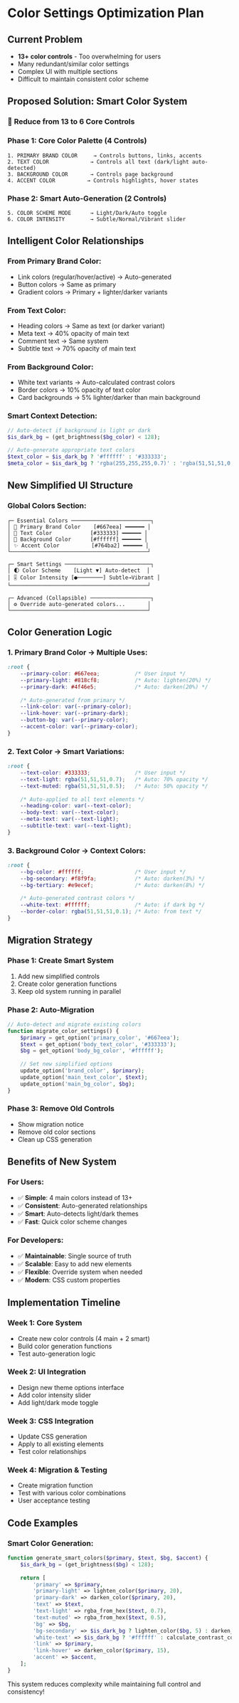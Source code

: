# Color Settings Optimization Plan

## Current Problem
- **13+ color controls** - Too overwhelming for users
- Many redundant/similar color settings
- Complex UI with multiple sections
- Difficult to maintain consistent color scheme

## Proposed Solution: **Smart Color System**

### 🎯 **Reduce from 13 to 6 Core Controls**

### **Phase 1: Core Color Palette (4 Controls)**
```
1. PRIMARY BRAND COLOR     → Controls buttons, links, accents
2. TEXT COLOR             → Controls all text (dark/light auto-detected)  
3. BACKGROUND COLOR       → Controls page background
4. ACCENT COLOR          → Controls highlights, hover states
```

### **Phase 2: Smart Auto-Generation (2 Controls)**
```
5. COLOR SCHEME MODE      → Light/Dark/Auto toggle
6. COLOR INTENSITY        → Subtle/Normal/Vibrant slider
```

## **Intelligent Color Relationships**

### **From Primary Brand Color:**
- Link colors (regular/hover/active) → Auto-generated
- Button colors → Same as primary
- Gradient colors → Primary + lighter/darker variants

### **From Text Color:**
- Heading colors → Same as text (or darker variant)
- Meta text → 40% opacity of main text
- Comment text → Same system
- Subtitle text → 70% opacity of main text

### **From Background Color:**
- White text variants → Auto-calculated contrast colors
- Border colors → 10% opacity of text color
- Card backgrounds → 5% lighter/darker than main background

### **Smart Context Detection:**
```php
// Auto-detect if background is light or dark
$is_dark_bg = (get_brightness($bg_color) < 128);

// Auto-generate appropriate text colors
$text_color = $is_dark_bg ? '#ffffff' : '#333333';
$meta_color = $is_dark_bg ? 'rgba(255,255,255,0.7)' : 'rgba(51,51,51,0.7)';
```

## **New Simplified UI Structure**

### **Global Colors Section:**
```
┌─ Essential Colors ─────────────────────────┐
│ 🎨 Primary Brand Color    [#667eea] ━━━━━━ │
│ 📝 Text Color            [#333333] ━━━━━━ │
│ 🎪 Background Color      [#ffffff] ━━━━━━ │
│ ✨ Accent Color          [#764ba2] ━━━━━━ │
└───────────────────────────────────────────┘

┌─ Smart Settings ───────────────────────────┐
│ 🌓 Color Scheme    [Light ▼] Auto-detect  │
│ 🎚️ Color Intensity [●────────] Subtle→Vibrant │  
└───────────────────────────────────────────┘

┌─ Advanced (Collapsible) ───────────────────┐
│ ⚙️ Override auto-generated colors...       │
└───────────────────────────────────────────┘
```

## **Color Generation Logic**

### **1. Primary Brand Color → Multiple Uses:**
```css
:root {
    --primary-color: #667eea;           /* User input */
    --primary-light: #818cf8;           /* Auto: lighten(20%) */
    --primary-dark: #4f46e5;            /* Auto: darken(20%) */
    
    /* Auto-generated from primary */
    --link-color: var(--primary-color);
    --link-hover: var(--primary-dark);
    --button-bg: var(--primary-color);
    --accent-color: var(--primary-color);
}
```

### **2. Text Color → Smart Variations:**
```css
:root {
    --text-color: #333333;              /* User input */
    --text-light: rgba(51,51,51,0.7);   /* Auto: 70% opacity */
    --text-muted: rgba(51,51,51,0.5);   /* Auto: 50% opacity */
    
    /* Auto-applied to all text elements */
    --heading-color: var(--text-color);
    --body-text: var(--text-color);
    --meta-text: var(--text-light);
    --subtitle-text: var(--text-light);
}
```

### **3. Background Color → Context Colors:**
```css
:root {
    --bg-color: #ffffff;                /* User input */
    --bg-secondary: #f8f9fa;            /* Auto: darken(3%) */
    --bg-tertiary: #e9ecef;             /* Auto: darken(8%) */
    
    /* Auto-generated contrast colors */
    --white-text: #ffffff;              /* Auto: if dark bg */
    --border-color: rgba(51,51,51,0.1); /* Auto: from text */
}
```

## **Migration Strategy**

### **Phase 1: Create Smart System**
1. Add new simplified controls
2. Create color generation functions
3. Keep old system running in parallel

### **Phase 2: Auto-Migration**
```php
// Auto-detect and migrate existing colors
function migrate_color_settings() {
    $primary = get_option('primary_color', '#667eea');
    $text = get_option('body_text_color', '#333333');
    $bg = get_option('body_bg_color', '#ffffff');
    
    // Set new simplified options
    update_option('brand_color', $primary);
    update_option('main_text_color', $text);
    update_option('main_bg_color', $bg);
}
```

### **Phase 3: Remove Old Controls**
- Show migration notice
- Remove old color sections
- Clean up CSS generation

## **Benefits of New System**

### **For Users:**
- ✅ **Simple**: 4 main colors instead of 13+
- ✅ **Consistent**: Auto-generated relationships
- ✅ **Smart**: Auto-detects light/dark themes
- ✅ **Fast**: Quick color scheme changes

### **For Developers:**
- ✅ **Maintainable**: Single source of truth
- ✅ **Scalable**: Easy to add new elements
- ✅ **Flexible**: Override system when needed
- ✅ **Modern**: CSS custom properties

## **Implementation Timeline**

### **Week 1: Core System**
- Create new color controls (4 main + 2 smart)
- Build color generation functions
- Test auto-generation logic

### **Week 2: UI Integration**
- Design new theme options interface
- Add color intensity slider
- Add light/dark mode toggle

### **Week 3: CSS Integration**
- Update CSS generation
- Apply to all existing elements
- Test color relationships

### **Week 4: Migration & Testing**
- Create migration function
- Test with various color combinations
- User acceptance testing

## **Code Examples**

### **Smart Color Generation:**
```php
function generate_smart_colors($primary, $text, $bg, $accent) {
    $is_dark_bg = (get_brightness($bg) < 128);
    
    return [
        'primary' => $primary,
        'primary-light' => lighten_color($primary, 20),
        'primary-dark' => darken_color($primary, 20),
        'text' => $text,
        'text-light' => rgba_from_hex($text, 0.7),
        'text-muted' => rgba_from_hex($text, 0.5),
        'bg' => $bg,
        'bg-secondary' => $is_dark_bg ? lighten_color($bg, 5) : darken_color($bg, 3),
        'white-text' => $is_dark_bg ? '#ffffff' : calculate_contrast_color($bg),
        'link' => $primary,
        'link-hover' => darken_color($primary, 15),
        'accent' => $accent,
    ];
}
```

This system reduces complexity while maintaining full control and consistency!